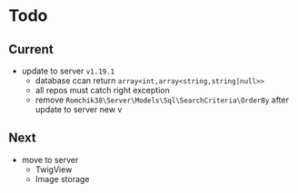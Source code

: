 # Todo

## Current

- update to server `v1.19.1`
  - database ccan return `array<int,array<string,string|null>>`
  - all repos must catch right exception
  - remove `Romchik38\Server\Models\Sql\SearchCriteria\OrderBy` after update to server new v

## Next

- move to server
  - TwigView
  - Image storage
  